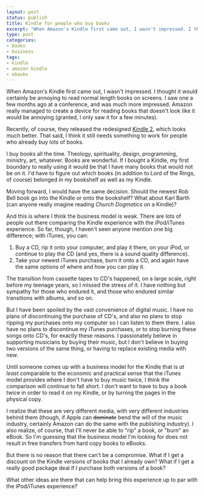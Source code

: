 ```yaml
---
layout: post
status: publish
title: Kindle for people who buy books
excerpt: "When Amazon's Kindle first came out, I wasn't impressed. I thought it would certainly be annoying to read normal length books on screens. I saw one a few months ago at a conference, and was much more impressed. Amazon really managed to create a device for reading books that doesn't look like it would be annoying (granted, I only saw it for a few minutes).\r\n\r\nRecently, of course, they released the redesigned <a href=\"http://www.amazon.com/Kindle-Amazons-Wireless-Reading-Generation/dp/B00154JDAI/ref=amb_link_83624371_1?pf_rd_m=ATVPDKIKX0DER&amp;pf_rd_s=center-1&amp;pf_rd_r=1E6GRPFHTJDSR4VY0FAA&amp;pf_rd_t=101&amp;pf_rd_p=469942651&amp;pf_rd_i=507846\">Kindle 2</a>, which looks much better. That said, I think it still needs something to work for people who already buy lots of books."
type: post
categories:
- books
- business
tags:
- kindle
- amazon kindle
- ebooks
---
```

When Amazon's Kindle first came out, I wasn't impressed. I thought it would certainly be annoying to read normal length books on screens. I saw one a few months ago at a conference, and was much more impressed. Amazon really managed to create a device for reading books that doesn't look like it would be annoying (granted, I only saw it for a few minutes).

Recently, of course, they released the redesigned <a href="http://www.amazon.com/Kindle-Amazons-Wireless-Reading-Generation/dp/B00154JDAI/ref=amb_link_83624371_1?pf_rd_m=ATVPDKIKX0DER&amp;pf_rd_s=center-1&amp;pf_rd_r=1E6GRPFHTJDSR4VY0FAA&amp;pf_rd_t=101&amp;pf_rd_p=469942651&amp;pf_rd_i=507846">Kindle 2</a>, which looks much better. That said, I think it still needs something to work for people who already buy lots of books.

I buy books all the time. Theology, spirituality, design, programming, ministry, art, whatever. Books are wonderful. If I bought a Kindle, my first boundary to really using it would be that I have many books that would not be on it. I'd have to figure out which books (in addition to Lord of the Rings, of course) belonged in my bookshelf as well as my Kindle.

Moving forward, I would have the same decision. Should the newest Rob Bell book go into the Kindle or onto the bookshelf? What about Karl Barth (can anyone really imagine reading <em>Church Dogmatics</em> on a Kindle)?

And this is where I think the business model is weak. There are lots of people out there comparing the Kindle experience with the iPod/iTunes experience. So far, though, I haven't seen anyone mention one big difference; with iTunes, you can:
<ol>
	<li>Buy a CD, rip it onto your computer, and play it there, on your iPod, or continue to play the CD (and yes, there is a sound quality difference).</li>
	<li>Take your newest iTunes purchase, burn it onto a CD, and again have the same options of where and how you can play it.</li>
</ol>
The transition from cassette tapes to CD's happened, on a large scale, right before my teenage years, so I missed the stress of it. I have nothing but sympathy for those who endured it, and those who endured similar transitions with albums, and so on.

But I have been spoiled by the vast convenience of digital music. I have no plans of discontinuing the purchase of CD's, and also no plans to stop ripping my purchases onto my computer so I can listen to them there. I also have no plans to discontinue my iTunes purchases, or to stop burning these songs onto CD's, for exactly these reasons. I passionately believe in supporting musicians by buying their music, but I don't believe in buying two versions of the same thing, or having to replace existing media with new.

Until someone comes up with a business model for the Kindle that is <em>at least</em> comparable to the economic and practical sense that the iTunes model provides where I don't have to buy music twice, I think the comparison will continue to fall short. I don't want to have to buy a book twice in order to read it on my Kindle, or by turning the pages in the physical copy.

I realize that these are very different media, with very different industries behind them (though, if Apple can <del datetime="2009-03-02T13:39:14+00:00">dominate</del> bend the will of the music industry, certainly Amazon can do the same with the publishing industry). I also realize, of course, that I'll never be able to "rip" a book, or "burn" an eBook. So I'm guessing that the business model I'm looking for does not result in free transfers from hard copy books to eBooks.

But there is no reason that there can't be a compromise. What if I get a discount on the Kindle versions of books that I already own? What if I get a really good package deal if I purchase both versions of a book?

What other ideas are there that can help bring this experience up to par with the iPod/iTunes experience?
